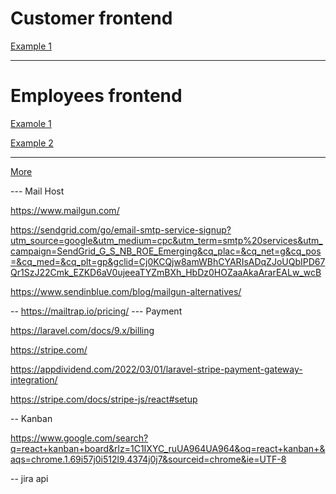 
# Customer frontend

[Example 1](https://www.creative-tim.com/product/material-kit-react?AFFILIATE=128200)

---

# Employees frontend  

[Examole 1](http://matx-react.ui-lib.com/pages/order-list)

[Example 2](https://www.bootstrapdash.com/product/star-admin-react-free/?ref=27)



---




[More](https://dev.to/theme_selection/best-15-open-source-reactjs-admin-templates-1g8e)



--- Mail Host 

https://www.mailgun.com/

https://sendgrid.com/go/email-smtp-service-signup?utm_source=google&utm_medium=cpc&utm_term=smtp%20services&utm_campaign=SendGrid_G_S_NB_ROE_Emerging&cq_plac=&cq_net=g&cq_pos=&cq_med=&cq_plt=gp&gclid=Cj0KCQjw8amWBhCYARIsADqZJoUQbIPD67Qr1SzJ22Cmk_EZKD6aV0ujeeaTYZmBXh_HbDz0HOZaaAkaArarEALw_wcB

https://www.sendinblue.com/blog/mailgun-alternatives/


-- https://mailtrap.io/pricing/
--- Payment 

https://laravel.com/docs/9.x/billing

https://stripe.com/

https://appdividend.com/2022/03/01/laravel-stripe-payment-gateway-integration/

https://stripe.com/docs/stripe-js/react#setup


-- Kanban 

https://www.google.com/search?q=react+kanban+board&rlz=1C1IXYC_ruUA964UA964&oq=react+kanban+&aqs=chrome.1.69i57j0i512l9.4374j0j7&sourceid=chrome&ie=UTF-8

-- jira api 

